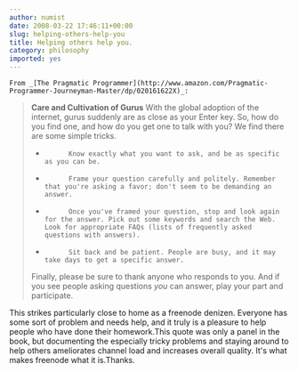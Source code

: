 ```yaml
---
author: numist
date: 2008-03-22 17:46:11+00:00
slug: helping-others-help-you
title: Helping others help you.
category: philosophy
imported: yes
---
```

	From _[The Pragmatic Programmer](http://www.amazon.com/Pragmatic-Programmer-Journeyman-Master/dp/020161622X)_:


> **Care and Cultivation of Gurus** With the global adoption of the internet, gurus suddenly are as close as your Enter key.  So, how do you find one, and how do you get one to talk with you? We find there are some simple tricks.
>
>
>   * 			Know exactly what you want to ask, and be as specific as you can be.
>
>   * 			Frame your question carefully and politely. Remember that you're asking a favor; don't seem to be demanding an answer.
>
>   * 			Once you've framed your question, stop and look again for the answer. Pick out some keywords and search the Web. Look for appropriate FAQs (lists of frequently asked questions with answers).
>
>   * 			Sit back and be patient. People are busy, and it may take days to get a specific answer.
>
> Finally, please be sure to thank anyone who responds to you. And if you see people asking questions _you_ can answer, play your part and participate.


This strikes particularly close to home as a freenode denizen. Everyone has some sort of problem and needs help, and it truly is a pleasure to help people who have done their homework.This quote was only a panel in the book, but documenting the especially tricky problems and staying around to help others ameliorates channel load and increases overall quality. It's what makes freenode what it is.Thanks.
